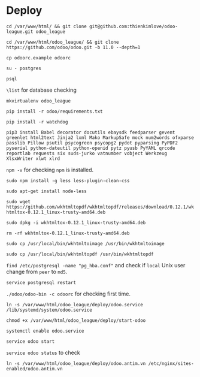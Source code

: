 # Deploy

`cd /var/www/html/ && git clone git@github.com:thienkimlove/odoo-league.git odoo_league`

`cd /var/www/html/odoo_league/ && git clone https://github.com/odoo/odoo.git -b 11.0 --depth=1`

`cp odoorc.example odoorc`

`su - postgres`

`psql`

`\list` for database checking

`mkvirtualenv odoo_league`

`pip install -r odoo/requirements.txt`

`pip install -r watchdog`

`pip3 install Babel decorator docutils ebaysdk feedparser gevent greenlet html2text Jinja2 lxml Mako MarkupSafe mock num2words ofxparse passlib Pillow psutil psycogreen psycopg2 pydot pyparsing PyPDF2 pyserial python-dateutil python-openid pytz pyusb PyYAML qrcode reportlab requests six suds-jurko vatnumber vobject Werkzeug XlsxWriter xlwt xlrd`

`npm -v` for checking `npm` is installed.

`sudo npm install -g less less-plugin-clean-css`

`sudo apt-get install node-less`

`sudo wget https://github.com/wkhtmltopdf/wkhtmltopdf/releases/download/0.12.1/wkhtmltox-0.12.1_linux-trusty-amd64.deb`

`sudo dpkg -i wkhtmltox-0.12.1_linux-trusty-amd64.deb`

`rm -rf wkhtmltox-0.12.1_linux-trusty-amd64.deb`

`sudo cp /usr/local/bin/wkhtmltoimage /usr/bin/wkhtmltoimage`

`sudo cp /usr/local/bin/wkhtmltopdf /usr/bin/wkhtmltopdf`

`find /etc/postgresql -name "pg_hba.conf"` and check if `local` Unix user change from `peer` to `md5`.

`service postgresql restart`

`./odoo/odoo-bin -c odoorc` for checking first time.

`ln -s /var/www/html/odoo_league/deploy/odoo.service /lib/systemd/system/odoo.service`

`chmod +x /var/www/html/odoo_league/deploy/start-odoo`

`systemctl enable odoo.service`

`service odoo start`

`service odoo status` to check

`ln -s /var/www/html/odoo_league/deploy/odoo.antim.vn /etc/nginx/sites-enabled/odoo.antim.vn`

